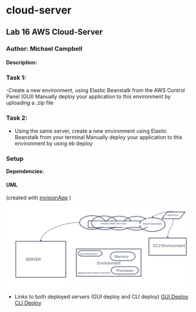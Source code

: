 # cloud-server
## Lab 16 AWS Cloud-Server
### Author: Michael Campbell

#### Description: 

### Task 1:

-Create a new environment, using Elastic Beanstalk from the AWS Control Panel (GUI)
Manually deploy your application to this environment by uploading a .zip file


### Task 2:

- Using the same server, create a new environment using Elastic Beanstalk from your terminal
Manually deploy your application to this environment by using eb deploy

### Setup
**Dependencies:**

#### UML
(created with [invisionApp](https://invisionapp.com/) )

![UML](labclass16UML.PNG)


- Links to both deployed servers (GUI deploy and CLI deploy)
[GUI Deploy](Lab16cloudserver-env.eba-65es2wrz.us-west-1.elasticbeanstalk.com)
[CLI Deploy]()

